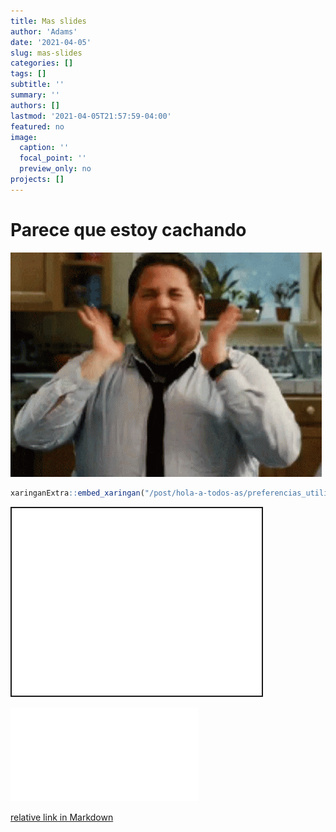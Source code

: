 ```yaml
---
title: Mas slides
author: 'Adams'
date: '2021-04-05'
slug: mas-slides
categories: []
tags: []
subtitle: ''
summary: ''
authors: []
lastmod: '2021-04-05T21:57:59-04:00'
featured: no
image:
  caption: ''
  focal_point: ''
  preview_only: no
projects: []
---
```


<script src="{{< blogdown/postref >}}index_files/fitvids/fitvids.min.js"></script>

# Parece que estoy cachando

![yey](yey.gif)

``` r
xaringanExtra::embed_xaringan("/post/hola-a-todos-as/preferencias_utilidad.html", "4:3")
```

<div class="shareagain" style="min-width:300px;margin:1em auto;">
<iframe src="/post/hola-a-todos-as/preferencias_utilidad.html" width="400" height="300" style="border:2px solid currentColor;" loading="lazy" allowfullscreen></iframe>
<script>fitvids('.shareagain', {players: 'iframe'});</script>
</div>

![relative link in Markdown](/post/hola-a-todos-as/preferencias_utilidad.html)

[relative link in Markdown](/post/hola-a-todos-as/preferencias_utilidad.html)
